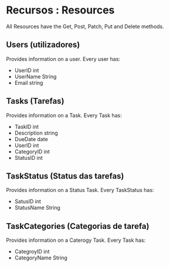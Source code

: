 # Recursos : Resources

All Resources have the Get, Post, Patch, Put and Delete methods.

## Users (utilizadores)

Provides information on a user. Every user has:
- UserID int
- UserName String
- Email string

## Tasks (Tarefas)

Provides information on a Task. Every Task has:
- TaskID int
- Description string
- DueDate date
- UserID int
- CategoryID int
- StatusID int

## TaskStatus (Status das tarefas)

Provides information on a Status Task. Every TaskStatus has:
- SatusID int
- StatusName String


## TaskCategories (Categorias de tarefa)

Provides information on a Caterogy Task. Every Task has:
- CategroyID int
- CategoryName String




